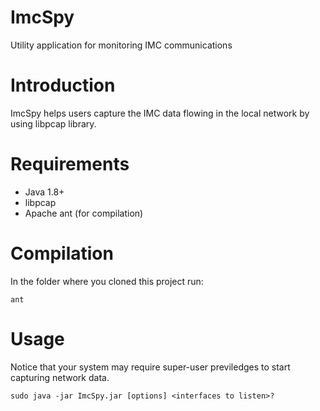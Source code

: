 # ImcSpy
Utility application for monitoring IMC communications

# Introduction
ImcSpy helps users capture the IMC data flowing in the local network by using libpcap library.

# Requirements
  - Java 1.8+
  - libpcap
  - Apache ant (for compilation)

# Compilation
In the folder where you cloned this project run:
```
ant
```
# Usage
Notice that your system may require super-user previledges to start capturing network data.
```
sudo java -jar ImcSpy.jar [options] <interfaces to listen>?
```

